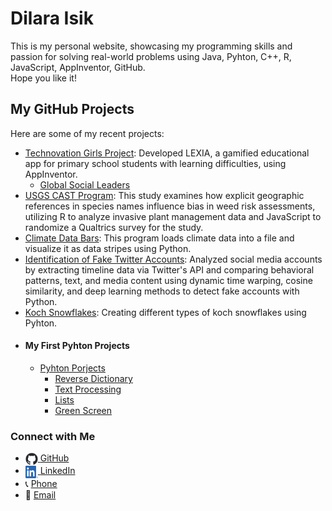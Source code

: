 # Dilara Isik

This is my personal website, showcasing my programming skills and passion for solving real-world problems using Java, Pyhton, C++, R, JavaScript, AppInventor, GitHub.  
Hope you like it!

## My GitHub Projects

Here are some of my recent projects:

- [Technovation Girls Project](https://github.com/di-lo/Technovation_Girls_Project): Developed LEXIA, a gamified educational app for primary school students with learning difficulties, using AppInventor.
  - [Global Social Leaders](https://github.com/di-lo/Global_Social_Leaders)
- [USGS CAST Program](https://github.com/di-lo/USGS-CAST-Program): 
This study examines how explicit geographic references in species names influence bias in weed risk assessments, utilizing R to analyze invasive plant management data and JavaScript to randomize a Qualtrics survey for the study.
- [Climate Data Bars](https://github.com/di-lo/image-data-bars): This program loads climate data into a file and visualize it as data stripes using Python.
- [Identification of Fake Twitter Accounts](https://github.com/di-lo/identification_of_fake_twitter_accounts): 
Analyzed social media accounts by extracting timeline data via Twitter's API and comparing behavioral patterns, text, and media content using dynamic time warping, cosine similarity, and deep learning methods to detect fake accounts with Python. 
- [Koch Snowflakes](https://github.com/di-lo/koch-snowflakes): Creating different types of koch snowflakes using Pyhton.
- #### My First Pyhton Projects
  - [Pyhton Porjects](https://github.com/di-lo/py-portfolio)
    - [Reverse Dictionary](https://github.com/di-lo/reverse_dictionary)
    - [Text Processing](https://github.com/di-lo/text_processing)
    - [Lists](https://github.com/di-lo/lists_project)
    - [Green Screen](https://github.com/di-lo/image)

### Connect with Me

<ul>
  <li>
    <a href="https://github.com/di-lo">
      <img src="images/github-mark.png" alt="GitHub" style="width: 20px; height: 20px; vertical-align: middle;">
    </a>
    <a href="https://github.com/di-lo" title="Visit my GitHub profile">GitHub</a>
  </li>
  <li>
    <a href="https://www.linkedin.com/in/dilara-isik/">
      <img src="images/LI-In-Bug.png" alt="LinkedIn" style="width: 20px; height: 20px; vertical-align: middle;">
    </a>
    <a href="https://www.linkedin.com/in/dilara-isik/" title="Visit my LinkedIn profile">LinkedIn</a>
  </li>
  <li>
    📞 <a href="tel:+16154912792" title="Call Me">Phone</a>
  </li>
  <li>
    📧 <a href="mailto:dilara.isik@vanderbilt.edu" title="Send Me an Email">Email</a>
  </li>
</ul>



